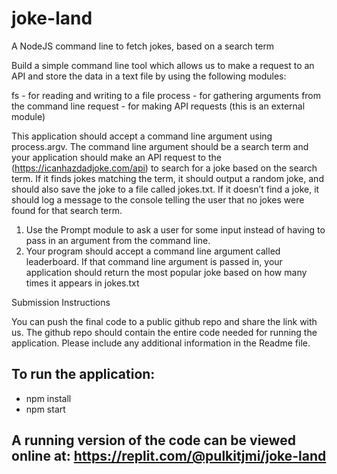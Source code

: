 # joke-land
A NodeJS command line to fetch jokes, based on a search term

Build a simple command line tool which allows us to make a request to an API and
store the data in a text file by using the following modules:

fs - for reading and writing to a file
process - for gathering arguments from the command line
request - for making API requests (this is an external module)

This application should accept a command line argument using process.argv. The command line argument should be a search term and your application should make an API request to
the (https://icanhazdadjoke.com/api) to search for a joke based on the search term. If it finds jokes matching the term, it should output a random joke, and should also save the joke to a file
called jokes.txt. If it doesn’t find a joke, it should log a message to the console telling the user that no jokes were found for that search term.

1. Use the Prompt module to ask a user for some input instead of having to pass in an argument from the command line.
2. Your program should accept a command line argument called leaderboard. If that command line argument is passed in, your application should return the most popular joke based on how many times it appears in jokes.txt

Submission Instructions

You can push the final code to a public github repo and share the link with us.
The github repo should contain the entire code needed for running the application.
Please include any additional information in the Readme file.

## To run the application:
- npm install
- npm start

## A running version of the code can be viewed online at: https://replit.com/@pulkitjmi/joke-land

